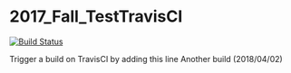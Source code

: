 # 2017_Fall_TestTravisCI

[![Build Status](https://travis-ci.org/bdwolfe/2017_Fall_TestTravisCI.svg?branch=master)](https://travis-ci.org/bdwolfe/2017_Fall_TestTravisCI)

Trigger a build on TravisCI by adding this line
Another build (2018/04/02)
